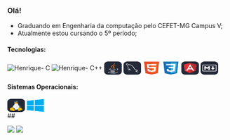 ### Olá!

- Graduando em Engenharia da computação pelo CEFET-MG Campus V;
- Atualmente estou cursando o 5º período;

 <h4>Tecnologias:</h4>
 <div style:"display: inline">
  <img align="center" alt="Henrique- C" height="30" width="40" src="https://cdn.jsdelivr.net/gh/devicons/devicon/icons/c/c-original.svg">
  <img align="center" alt="Henrique- C++" height="30" width="40" src="https://cdn.jsdelivr.net/gh/devicons/devicon/icons/cplusplus/cplusplus-original.svg">
  <img align="center" alt="Henrique- Java" height="30" width="40" src="https://github.com/tandpfun/skill-icons/blob/main/icons/Java-Dark.svg">
  <img align="center" alt="Henrique- SQL" height="30" width="40" src="https://github.com/tandpfun/skill-icons/blob/main/icons/MySQL-Dark.svg">
  <img align="center" alt="Henrique- HTML" height="30" width="40" src="https://raw.githubusercontent.com/devicons/devicon/master/icons/html5/html5-original.svg">
  <img align="center" alt="Henrique- CSS" height="30" width="40" src="https://raw.githubusercontent.com/devicons/devicon/master/icons/css3/css3-original.svg">
 <img align="center" alt="Henrique- Angular" height="30" width="40" src="https://github.com/tandpfun/skill-icons/blob/main/icons/Angular-Dark.svg">
 <img align="center" alt="Henrique- MD" height="30" width="40" src="https://github.com/tandpfun/skill-icons/blob/main/icons/Markdown-Dark.svg">
 </div>
 <h4>Sistemas Operacionais:</h4>
   <div style:"display: inline">
   <img align="center" alt="Henrique- Linux" height="30" width="40" src="https://github.com/tandpfun/skill-icons/blob/main/icons/Linux-Dark.svg">
   <img align="center" alt="Henrique- Windows" height="30" width="40" src="https://github.com/devicons/devicon/blob/master/icons/windows8/windows8-original.svg">
   </div>
  ##
   
  <a href = "mailto:henriquesouzafagundes2003@gmail.com"><img src="https://img.shields.io/badge/-Gmail-%23333?style=for-the-badge&logo=gmail&logoColor=red" target="_blank"></a>
  <a href="https://www.linkedin.com/in/henrique-souza-fagundes-54661720b/" target="_blank"><img src="https://img.shields.io/badge/-LinkedIn-%230077B5?style=for-the-badge&logo=linkedin&logoColor=white" target="_blank"></a> 
